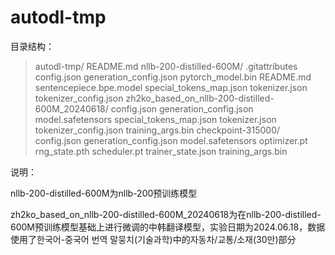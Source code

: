 # autodl-tmp

目录结构：

> autodl-tmp/
>     README.md
>     nllb-200-distilled-600M/
>         .gitattributes
>         config.json
>         generation_config.json
>         pytorch_model.bin
>         README.md
>         sentencepiece.bpe.model
>         special_tokens_map.json
>         tokenizer.json
>         tokenizer_config.json
>     zh2ko_based_on_nllb-200-distilled-600M_20240618/
>         config.json
>         generation_config.json
>         model.safetensors
>         special_tokens_map.json
>         tokenizer.json
>         tokenizer_config.json
>         training_args.bin
>         checkpoint-315000/
>             config.json
>             generation_config.json
>             model.safetensors
>             optimizer.pt
>             rng_state.pth
>             scheduler.pt
>             trainer_state.json
>             training_args.bin

说明：

nllb-200-distilled-600M为nllb-200预训练模型

zh2ko_based_on_nllb-200-distilled-600M_20240618为在nllb-200-distilled-600M预训练模型基础上进行微调的中韩翻译模型，实验日期为2024.06.18，数据使用了한국어-중국어 번역 말뭉치(기술과학)中的자동차/교통/소재(30만)部分
